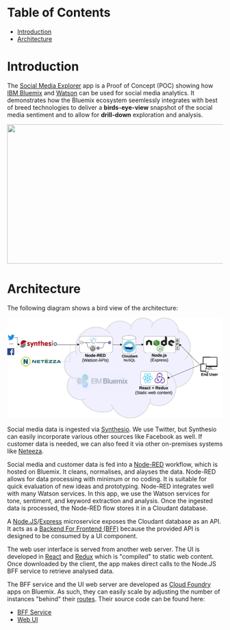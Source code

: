 # Table of Contents

- [Introduction](#introduction)
- [Architecture](#architecture)


<h1 id='introduction'>Introduction</h1>

The [Social Media Explorer](http://social-ui.au-syd.mybluemix.net) app is a
Proof of Concept (POC) showing how
[IBM Bluemix](https://www.ibm.com/cloud-computing/bluemix/what-is-bluemix) and
[Watson](https://www.ibm.com/analytics/watson-analytics/us-en/) can be used for social media analytics.
It demonstrates how the Bluemix ecosystem seemlessly integrates
with best of breed technologies to deliver a **birds-eye-view** snapshot of the social media sentiment
and to allow for **drill-down** exploration and analysis.

<img src="https://github.com/nikolay-g/social-media-app-doc/raw/master/img/DemoScreencast.gif" width="550" height="325">


<h1 id='architecture'>Architecture</h1>

The following diagram shows a bird view of the architecture:

![Alt text](/img/BigPicture.jpg?raw=true "Architectural Overview")

Social media data is ingested via [Synthesio](http://www.synthesio.com/).
We use Twitter, but Synthesio can easily incorporate various other sources like Facebook as well.
If customer data is needed, we can also feed it via other on-premises systems like
[Neteeza](https://www-01.ibm.com/software/data/netezza/).

Social media and customer data is fed into a [Node-RED](https://nodered.org/) workflow, which
is hosted on Bluemix. It cleans, normalises, and alayses the data. Node-RED allows for
data processing with minimum or no coding. It is suitable for quick evaluation of new ideas
and prototyping. Node-RED integrates well with many Watson services. In this app, we use
the Watson services for tone, sentiment, and keyword extraction and analysis. Once the ingested
data is processed, the Node-RED flow stores it in a Cloudant database.

A [Node.JS](https://nodejs.org/en/)/[Express](https://expressjs.com/)
microservice exposes the Cloudant database as an API. It acts as a
[Backend For Frontend (BFF)](http://samnewman.io/patterns/architectural/bff/)
because the provided API is designed to be consumed by a UI component.

The web user interface is served from another web server. The UI is
developed in [React](https://facebook.github.io/react/) and [Redux](http://redux.js.org/)
which is "compiled" to static web content. Once downloaded by the client, the
app makes direct calls to the Node.JS BFF service to retrieve analysed data.

The BFF service and the UI web server are developed as [Cloud Foundry](https://www.cloudfoundry.org/)
apps on Bluemix. As such, they can easily scale by adjusting the number of instances
"behind" their [routes](https://docs.cloudfoundry.org/devguide/deploy-apps/routes-domains.html).
Their source code can be found here:
 - [BFF Service](https://github.com/CarlyLB/social-media-nodejs)
 - [Web UI](https://github.com/CarlyLB/social-media-react-redux)
